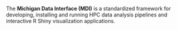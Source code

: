 <!--- only MDI project maintainers should edit this file -->
The **Michigan Data Interface (MDI)** is a standardized framework for developing, 
installing and running HPC data analysis pipelines and interactive R Shiny 
visualization applications.
